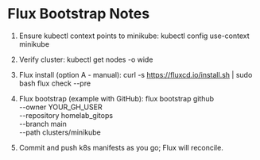 # Flux Bootstrap Notes

1. Ensure kubectl context points to minikube:
   kubectl config use-context minikube

2. Verify cluster:
   kubectl get nodes -o wide

3. Flux install (option A - manual):
   curl -s https://fluxcd.io/install.sh | sudo bash
   flux check --pre

4. Flux bootstrap (example with GitHub):
   flux bootstrap github \
     --owner YOUR_GH_USER \
     --repository homelab_gitops \
     --branch main \
     --path clusters/minikube

5. Commit and push k8s manifests as you go; Flux will reconcile.
